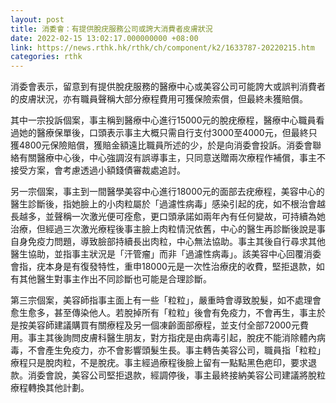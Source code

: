```yaml
---
layout: post
title: 消委會：有提供脫疣服務公司或誇大消費者皮膚狀況
date: 2022-02-15 13:02:17.000000000 +08:00
link: https://news.rthk.hk/rthk/ch/component/k2/1633787-20220215.htm
categories: rthk
---
```


消委會表示，留意到有提供脫疣服務的醫療中心或美容公司可能誇大或誤判消費者的皮膚狀況，亦有職員聲稱大部分療程費用可獲保險索償，但最終未獲賠償。

其中一宗投訴個案，事主稱到醫療中心進行15000元的脫疣療程，醫療中心職員看過她的醫療保單後，口頭表示事主大概只需自行支付3000至4000元，但最終只獲4800元保險賠償，獲賠金額遠比職員所述的少，於是向消委會投訴。消委會聯絡有關醫療中心後，中心強調沒有誤導事主，只同意送贈兩次療程作補償，事主不接受方案，會考慮透過小額錢債審裁處追討。

另一宗個案，事主到一間醫學美容中心進行18000元的面部去疣療程，美容中心的醫生診斷後，指她臉上的小肉粒屬於「過濾性病毒」感染引起的疣，如不根治會越長越多，並聲稱一次激光便可痊愈，更口頭承諾如兩年內有任何變故，可持續為她治療，但經過三次激光療程後事主臉上肉粒情況依舊，中心的醫生再診斷後說是事自身免疫力問題，導致臉部持續長出肉粒，中心無法協助。事主其後自行尋求其他醫生協助，並指事主狀況是「汗管瘤」而非「過濾性病毒」。該美容中心回覆消委會指，疣本身是有復發特性，重申18000元是一次性治療疣的收費，堅拒退款，如有其他醫生對事主作出不同診斷也可能是合理診斷。

第三宗個案，美容師指事主面上有一些「粒粒」，嚴重時會導致脫髮，如不處理會愈生愈多，甚至傳染他人。若脫掉所有「粒粒」後會有免疫力，不會再生，事主於是按美容師建議購買有關療程及另一個凍齡面部療程，並支付全部72000元費用。事主其後詢問皮膚科醫生朋友，對方指疣是由病毒引起，脫疣不能消除體內病毒，不會產生免疫力，亦不會影響頭髮生長。事主轉告美容公司，職員指「粒粒」療程只是脫肉粒，不是脫疣。事主經過療程後臉上留有一點點黑色疤印，要求退款。消委會說，美容公司堅拒退款，經調停後，事主最終接納美容公司建議將脫粒療程轉換其他計劃。
